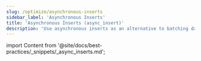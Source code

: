 ```yaml
---
slug: /optimize/asynchronous-inserts
sidebar_label: 'Asynchronous Inserts'
title: 'Asynchronous Inserts (async_insert)'
description: 'Use asynchronous inserts as an alternative to batching data.'
---
```


import Content from '@site/docs/best-practices/_snippets/_async_inserts.md';

<Content />
